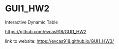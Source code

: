 # GUI1_HW2
Interactive Dynamic Table


https://github.com/evcas918/GUI1_HW2

link to website: https://evcas918.github.io/GUI1_HW3/

